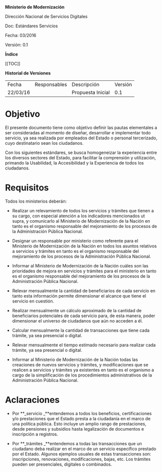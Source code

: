 **Ministerio de Modernización**

Dirección Nacional de Servicios Digitales

Doc: Estándares Servicios

Fecha: 03/2016

Versión: 0.1 

**Índice**

[[TOC]]

**Historial de Versiones**

<table>
  <tr>
    <td>Fecha</td>
    <td>Responsables</td>
    <td>Descripción</td>
    <td>Versión</td>
  </tr>
  <tr>
    <td>22/03/16</td>
    <td></td>
    <td>Propuesta Inicial</td>
    <td>0.1</td>
  </tr>
</table>


# Objetivo

El presente documento tiene como objetivo definir las pautas elementales a ser consideradas al momento de diseñar, desarrollar e implementar todo servicio, ya sea realizada por empleados del Estado o personal tercerizado, cuyo destinatario sean los ciudadanos.

Con los siguientes estándares, se busca homogeneizar la experiencia entre los diversos sectores del Estado, para facilitar la comprensión y utilización, primando la Usabilidad, la Accesibilidad y la Experiencia de todos los ciudadanos.

 

# Requisitos

Todos los ministerios deberán:

* Realizar un relevamiento de todos los servicios y trámites que tienen a su cargo, con especial atención a los indicadores mencionados ut supra, y comunicarlo al Ministerio de Modernización de la Nación en tanto es el organismo responsable del mejoramiento de los procesos de la Administración Pública Nacional.

* Designar un responsable por ministerio como referente para el Ministerio de Modernización de la Nación en todos los asuntos relativos a servicios y trámites en tanto es el organismo responsable del mejoramiento de los procesos de la Administración Pública Nacional.

* Informar al Ministerio de Modernización de la Nación cuáles son las prioridades de mejora en servicios y trámites para el ministerio en tanto es el organismo responsable del mejoramiento de los procesos de la Administración Pública Nacional.

* Relevar mensualmente la cantidad de beneficiarios de cada servicio en tanto esta información permite dimensionar el alcance que tiene el servicio en cuestión.

* Realizar mensualmente un cálculo aproximado de la cantidad de beneficiarios potenciales de cada servicio para, de esta manera, poder dimensionar el universo de ciudadanos que aún no acceden a él. 

* Calcular mensualmente la cantidad de transacciones que tiene cada trámite, ya sea presencial o digital.

* Relevar mensualmente el tiempo estimado necesario para realizar cada trámite, ya sea presencial o digital.

* Informar al Ministerio de Modernización de la Nación todas las creaciones de nuevos servicios y trámites, y modificaciones que se realicen a servicios y trámites ya existentes en tanto es el organismo a cargo de la simplificación de los procedimientos administrativos de la Administración Pública Nacional.

# Aclaraciones

* Por **_servicio _**entendemos a todos los beneficios, certificaciones y/o prestaciones que el Estado presta a la ciudadanía en el marco de una política pública. Esto incluye un amplio rango de prestaciones, desde pensiones y subsidios hasta legalización de documentos e inscripción a registros.

* Por **_trámites _**entendemos a todas las transacciones que un ciudadano deba realizar en el marco de un servicio específico prestado por el Estado. Algunos ejemplos usuales de estas transacciones son: inscripciones, renovaciones, modificaciones, bajas, etc. Los trámites pueden ser presenciales, digitales o combinados.

